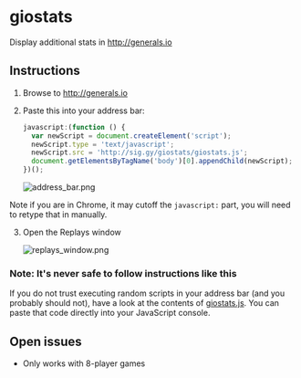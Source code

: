 # giostats
Display additional stats in http://generals.io

## Instructions

1. Browse to http://generals.io
2. Paste this into your address bar:

    ```javascript
    javascript:(function () {
      var newScript = document.createElement('script');
      newScript.type = 'text/javascript';
      newScript.src = 'http://sig.gy/giostats/giostats.js';
      document.getElementsByTagName('body')[0].appendChild(newScript);
    })();
    ```

    ![address_bar.png](http://sig.gy/giostats/address_bar.png)

Note if you are in Chrome, it may cutoff the `javascript:` part, you will need to retype that in manually.

3. Open the Replays window

    ![replays_window.png](http://sig.gy/giostats/replays_window.png)

### Note: It's never safe to follow instructions like this

If you do not trust executing random scripts in your address bar (and you probably should not), have a look at the contents of [giostats.js](http://sig.gy/giostats/giostats.js). You can paste that code directly into your JavaScript console.

## Open issues

* Only works with 8-player games

